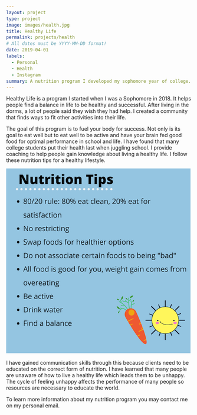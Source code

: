 ```yaml
---
layout: project
type: project
image: images/health.jpg
title: Healthy Life
permalink: projects/health
# All dates must be YYYY-MM-DD format!
date: 2019-04-01
labels:
  - Personal
  - Health
  - Instagram
summary: A nutrition program I developed my sophomore year of college.
---
```


Healthy Life is a program I started when I was a Sophomore in 2018. It helps people find a balance in life to be healthy and successful. After living in the dorms, a lot of people said they wish they had help. I created a community that finds ways to fit other activities into their life. 

The goal of this program is to fuel your body for success. Not only is its goal to eat well but to eat well to be active and have your brain fed good food for optimal performance in school and life. I have found that many college students put their health last when juggling school. I provide coaching to help people gain knowledge about living a healthy life. I follow these nutrition tips for a healthy lifestyle.

<img class="ui medium right floated rounded image" src="/images/nutrition.png"> 

I have gained communication skills through this because clients need to be educated on the correct form of nutrition. I have learned that many people are unaware of how to live a healthy life which leads them to be unhappy. The cycle of feeling unhappy affects the performance of many people so resources are necessary to educate the world. 

To learn more information about my nutrition program you may contact me on my personal email.

